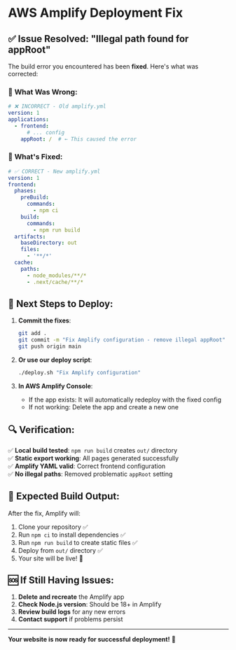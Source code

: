 # AWS Amplify Deployment Fix

## ✅ Issue Resolved: "Illegal path found for appRoot"

The build error you encountered has been **fixed**. Here's what was corrected:

### 🔧 **What Was Wrong:**
```yaml
# ❌ INCORRECT - Old amplify.yml
version: 1
applications:
  - frontend:
      # ... config
    appRoot: /  # ← This caused the error
```

### 🎯 **What's Fixed:**
```yaml
# ✅ CORRECT - New amplify.yml
version: 1
frontend:
  phases:
    preBuild:
      commands:
        - npm ci
    build:
      commands:
        - npm run build
  artifacts:
    baseDirectory: out
    files:
      - '**/*'
  cache:
    paths:
      - node_modules/**/*
      - .next/cache/**/*
```

## 🚀 **Next Steps to Deploy:**

1. **Commit the fixes**:
   ```bash
   git add .
   git commit -m "Fix Amplify configuration - remove illegal appRoot"
   git push origin main
   ```

2. **Or use our deploy script**:
   ```bash
   ./deploy.sh "Fix Amplify configuration"
   ```

3. **In AWS Amplify Console**:
   - If the app exists: It will automatically redeploy with the fixed config
   - If not working: Delete the app and create a new one

## 🔍 **Verification:**

✅ **Local build tested**: `npm run build` creates `out/` directory  
✅ **Static export working**: All pages generated successfully  
✅ **Amplify YAML valid**: Correct frontend configuration  
✅ **No illegal paths**: Removed problematic `appRoot` setting  

## 📁 **Expected Build Output:**

After the fix, Amplify will:
1. Clone your repository ✅
2. Run `npm ci` to install dependencies ✅  
3. Run `npm run build` to create static files ✅
4. Deploy from `out/` directory ✅
5. Your site will be live! 🎉

## 🆘 **If Still Having Issues:**

1. **Delete and recreate** the Amplify app
2. **Check Node.js version**: Should be 18+ in Amplify
3. **Review build logs** for any new errors
4. **Contact support** if problems persist

---

**Your website is now ready for successful deployment!** 🚀
